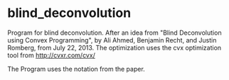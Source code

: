 # blind_deconvolution

Program for blind deconvolution. After an idea from "Blind Deconvolution using Convex Programming", by Ali Ahmed, Benjamin Recht, and Justin Romberg, from July 22, 2013.
The optimization uses the cvx optimization tool from http://cvxr.com/cvx/

The Program uses the notation from the paper.

